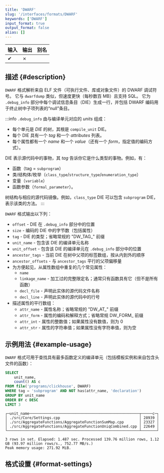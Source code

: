 ```yaml
---
title: 'DWARF'
slug: '/interfaces/formats/DWARF'
keywords: ['DWARF']
input_format: true
output_format: false
alias: []
---
```


| 输入 | 输出  | 别名 |
|-------|---------|-------|
| ✔     | ✗       |       |

## 描述 {#description}

`DWARF` 格式解析来自 ELF 文件（可执行文件、库或对象文件）的 DWARF 调试符号。 
它与 `dwarfdump` 类似，但速度更快（每秒数百 MB）且支持 SQL。 
它为 `.debug_info` 部分中每个调试信息条目（DIE）生成一行，并包括 DWARF 编码用于终止树中子项列表的“null”条目。

:::info
`.debug_info` 由与编译单元对应的 *units* 组成： 
- 每个单元是 *DIE* 的树，其根是 `compile_unit` DIE。 
- 每个 DIE 具有一个 *tag* 和一个 *attributes* 列表。 
- 每个属性都有一个 *name* 和一个 *value*（还有一个 *form*，指定值的编码方式）。 

DIE 表示源代码中的事物，其 *tag* 告诉你它是什么类型的事物。例如，有：

- 函数（tag = `subprogram`）
- 类/结构体/枚举（`class_type`/`structure_type`/`enumeration_type`）
- 变量（`variable`）
- 函数参数（`formal_parameter`）。

树结构与相应的源代码镜像。例如，`class_type` DIE 可以包含 `subprogram` DIE，表示该类的方法。
:::

`DWARF` 格式输出以下列：

- `offset` - DIE 在 `.debug_info` 部分中的位置
- `size` - 编码的 DIE 中的字节数（包括属性）
- `tag` - DIE 的类型；省略常规的 "DW_TAG_" 前缀
- `unit_name` - 包含该 DIE 的编译单元名称
- `unit_offset` - 包含该 DIE 的编译单元在 `.debug_info` 部分中的位置
- `ancestor_tags` - 当前 DIE 在树中父项的标签数组，按从内到外的顺序
- `ancestor_offsets` - 与 `ancestor_tags` 平行的父项偏移量
- 为方便起见，从属性数组中重复的几个常见属性：
    - `name`
    - `linkage_name` - 加工过的完整限定名；通常只有函数具有它（但不是所有函数）
    - `decl_file` - 声明此实体的源代码文件名称
    - `decl_line` - 声明此实体的源代码中的行号
- 描述属性的平行数组：
    - `attr_name` - 属性名称；省略常规的 "DW_AT_" 前缀
    - `attr_form` - 属性的编码和解释方式；省略常规 DW_FORM_ 前缀
    - `attr_int` - 属性的整数值；如果属性没有数值，则为 0
    - `attr_str` - 属性的字符串值；如果属性没有字符串值，则为空

## 示例用法 {#example-usage}

`DWARF` 格式可用于查找具有最多函数定义的编译单元（包括模板实例和来自包含头文件的函数）：

```sql title="查询"
SELECT
    unit_name,
    count() AS c
FROM file('programs/clickhouse', DWARF)
WHERE tag = 'subprogram' AND NOT has(attr_name, 'declaration')
GROUP BY unit_name
ORDER BY c DESC
LIMIT 3
```
```text title="响应"
┌─unit_name──────────────────────────────────────────────────┬─────c─┐
│ ./src/Core/Settings.cpp                                    │ 28939 │
│ ./src/AggregateFunctions/AggregateFunctionSumMap.cpp       │ 23327 │
│ ./src/AggregateFunctions/AggregateFunctionUniqCombined.cpp │ 22649 │
└────────────────────────────────────────────────────────────┴───────┘

3 rows in set. Elapsed: 1.487 sec. Processed 139.76 million rows, 1.12 GB (93.97 million rows/s., 752.77 MB/s.)
Peak memory usage: 271.92 MiB.
```

## 格式设置 {#format-settings}
